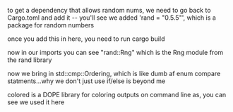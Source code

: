 to get a dependency that allows random nums, we need to go back to Cargo.toml and add it -- you'll see we added 'rand = "0.5.5"', which is a package for random numbers

once you add this in here, you need to run cargo build

now in our imports you can see "rand::Rng" which is the Rng module from the rand library

now we bring in std::cmp::Ordering, which is like dumb af enum compare statments...why we don't just use if/else is beyond me

colored is a DOPE library for coloring outputs on command line as, you can see we used it here